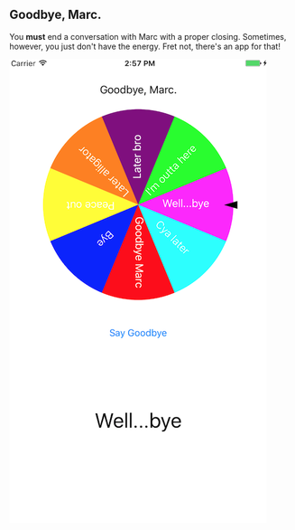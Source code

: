 Goodbye, Marc.
--------------
You **must** end a conversation with Marc with a proper closing. Sometimes, however, you just don't have the energy. Fret not, there's an app for that!

![screenshot](https://github.com/matthewjselby/ByeMarc/blob/master/ByeMarc/gbm_screenshot.png)